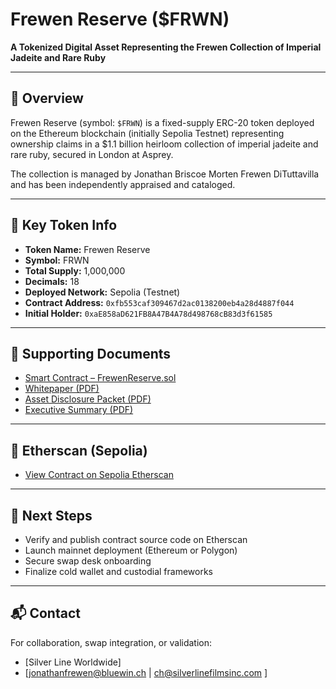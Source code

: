 # Frewen Reserve ($FRWN)

**A Tokenized Digital Asset Representing the Frewen Collection of Imperial Jadeite and Rare Ruby**

---

## 💎 Overview

Frewen Reserve (symbol: `$FRWN`) is a fixed-supply ERC-20 token deployed on the Ethereum blockchain (initially Sepolia Testnet) representing ownership claims in a $1.1 billion heirloom collection of imperial jadeite and rare ruby, secured in London at Asprey.

The collection is managed by Jonathan Briscoe Morten Frewen DiTuttavilla and has been independently appraised and cataloged.

---

## 🧾 Key Token Info

- **Token Name:** Frewen Reserve  
- **Symbol:** FRWN  
- **Total Supply:** 1,000,000  
- **Decimals:** 18  
- **Deployed Network:** Sepolia (Testnet)  
- **Contract Address:** `0xfb553caf309467d2ac0138200eb4a28d4887f044`  
- **Initial Holder:** `0xaE858aD621FB8A47B4A78d498768cB83d3f61585`

---

## 📄 Supporting Documents

- [Smart Contract – FrewenReserve.sol](./FrewenReserve.sol)
- [Whitepaper (PDF)](./Frewen_Whitepaper.pdf)
- [Asset Disclosure Packet (PDF)](./FREWEN_COLLECTION.pdf)
- [Executive Summary (PDF)](./Executive_Summary.pdf)

---

## 🔗 Etherscan (Sepolia)

- [View Contract on Sepolia Etherscan](https://sepolia.etherscan.io/address/0xfb553caf309467d2ac0138200eb4a28d4887f044)

---

## 🚀 Next Steps

- Verify and publish contract source code on Etherscan  
- Launch mainnet deployment (Ethereum or Polygon)  
- Secure swap desk onboarding  
- Finalize cold wallet and custodial frameworks

---

## 📬 Contact

For collaboration, swap integration, or validation:
- [Silver Line Worldwide]
- [jonathanfrewen@bluewin.ch | ch@silverlinefilmsinc.com      ]
